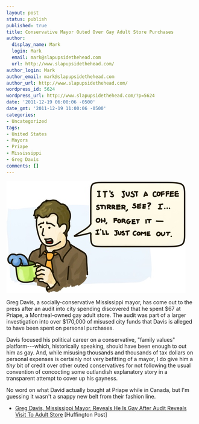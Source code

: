 ```yaml
---
layout: post
status: publish
published: true
title: Conservative Mayor Outed Over Gay Adult Store Purchases
author:
  display_name: Mark
  login: Mark
  email: mark@slapupsidethehead.com
  url: http://www.slapupsidethehead.com/
author_login: Mark
author_email: mark@slapupsidethehead.com
author_url: http://www.slapupsidethehead.com/
wordpress_id: 5624
wordpress_url: http://www.slapupsidethehead.com/?p=5624
date: '2011-12-19 06:00:06 -0500'
date_gmt: '2011-12-19 11:00:06 -0500'
categories:
- Uncategorized
tags:
- United States
- Mayors
- Priape
- Mississippi
- Greg Davis
comments: []
---
```

![Greg Davis stands with a rather large phallic item inside a coffee mug:](/wp-content/media/2011/12/greg-davis-priape.jpg "Technically it would work, wouldn't it?")

Greg Davis, a socially-conservative Mississippi mayor, has come out to the press after an audit into city spending discovered that he spent $67 at Priape, a Montreal-owned gay adult store. The audit was part of a larger investigation into over $170,000 of misused city funds that Davis is alleged to have been spent on personal purchases.

Davis focused his political career on a conservative, "family values" platform---which, historically speaking, should have been enough to out him as gay. And, while misusing thousands and thousands of tax dollars on personal expenses is certainly not very befitting of a mayor, I do give him a _tiny_ bit of credit over other outed conservatives for not following the usual convention of concocting some outlandish explanatory story in a transparent attempt to cover up his gayness.

No word on what David actually bought at Priape while in Canada, but I'm guessing it wasn't a snappy new belt from their fashion line.

-  [Greg Davis, Mississippi Mayor, Reveals He Is Gay After Audit Reveals Visit To Adult Store](http://www.huffingtonpost.com/2011/12/16/greg-davis-mississippi-mayor-comes-out-audit_n_1153791.html) [Huffington Post]
